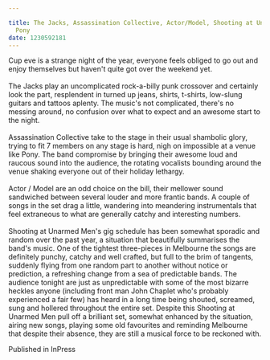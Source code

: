 ```yaml
---

title: The Jacks, Assassination Collective, Actor/Model, Shooting at Unarmed Men -
  Pony
date: 1230592181
---
```

Cup eve is a strange night of the year, everyone feels obliged to go out and enjoy themselves but haven't quite got over the weekend yet.<br><br>The Jacks play an uncomplicated rock-a-billy punk crossover and certainly look the part, resplendent in turned up jeans, shirts, t-shirts, low-slung guitars and tattoos aplenty. The music's not complicated, there's no messing around, no confusion over what to expect and an awesome start to the night.<br><br>Assassination Collective take to the stage in their usual shambolic glory, trying to fit 7 members on any stage is hard, nigh on impossible at a venue like Pony. The band compromise by bringing their awesome loud and raucous sound into the audience, the rotating vocalists bounding around the venue shaking everyone out of their holiday lethargy.<br><br>Actor / Model are an odd choice on the bill, their mellower sound sandwiched between several louder and more frantic bands. A couple of songs in the set drag a little, wandering into meandering instrumentals that feel extraneous to what are generally catchy and interesting numbers.<br><br>Shooting at Unarmed Men's gig schedule has been somewhat sporadic and random over the past year, a situation that beautifully summarises the band's music. One of the tightest three-pieces in Melbourne the songs are definitely punchy, catchy and well crafted, but full to the brim of tangents, suddenly flying from one random part to another without notice or prediction, a refreshing change from a sea of predictable bands. The audience tonight are just as unpredictable with some of the most bizarre heckles anyone (including front man John Chaplet who's probably experienced a fair few) has heard in a long time being shouted, screamed, sung and hollered throughout the entire set. Despite this Shooting at Unarmed Men pull off a brilliant set, somewhat enhanced by the situation, airing new songs, playing some old favourites and reminding Melbourne that despite their absence, they are still a musical force to be reckoned with.


Published in InPress
